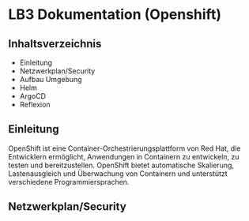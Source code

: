 # LB3 Dokumentation (Openshift)

## Inhaltsverzeichnis

 - Einleitung 
 - Netzwerkplan/Security 
 - Aufbau Umgebung 
 - Helm 
 - ArgoCD
 - Reflexion

## Einleitung

OpenShift ist eine Container-Orchestrierungsplattform von Red Hat, die Entwicklern ermöglicht, Anwendungen in Containern zu entwickeln, zu testen und bereitzustellen. OpenShift bietet automatische Skalierung, Lastenausgleich und Überwachung von Containern und unterstützt verschiedene Programmiersprachen.

## Netzwerkplan/Security


